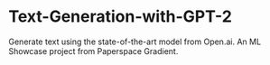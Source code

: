# Text-Generation-with-GPT-2
Generate text using the state-of-the-art model from Open.ai. An ML Showcase project from Paperspace Gradient.
